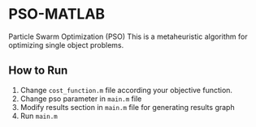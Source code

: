 # PSO-MATLAB
Particle Swarm Optimization (PSO)
This is a metaheuristic algorithm for optimizing single object problems.

## How to Run
1. Change `cost_function.m` file according your objective function.
2. Change pso parameter in `main.m` file
3. Modify results section in `main.m` file for generating results graph
4. Run `main.m`

